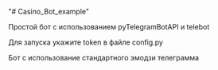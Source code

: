 "# Casino_Bot_example"

Простой бот c использованием pyTelegramBotAPI и telebot

Для запуска укажите token в файле config.py

Бот с использование стандартного эмодзи телеграмма 

